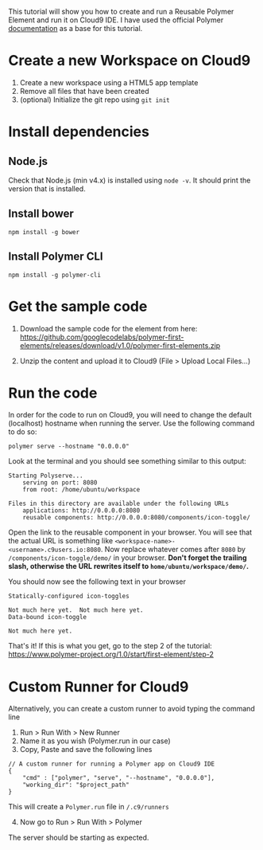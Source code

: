 This tutorial will show you how to create and run a Reusable Polymer Element and run it on Cloud9 IDE.
I have used the official Polymer [documentation](https://www.polymer-project.org/1.0/start/first-element/intro) as a base for this tutorial.

# Create a new Workspace on Cloud9
1. Create a new workspace using a HTML5 app template
2. Remove all files that have been created
3. (optional) Initialize the git repo using `git init`


# Install dependencies

## Node.js
Check that Node.js (min v4.x) is installed using `node -v`. It should print the version that is installed. 

## Install bower 
`npm install -g bower`

## Install Polymer CLI
`npm install -g polymer-cli`

# Get the sample code

1. Download the sample code for the element from here: https://github.com/googlecodelabs/polymer-first-elements/releases/download/v1.0/polymer-first-elements.zip

1. Unzip the content and upload it to Cloud9 (File > Upload Local Files...)


# Run the code
In order for the code to run on Cloud9, you will need to change the default (localhost) hostname when running the server. 
Use the following command to do so:

`polymer serve --hostname "0.0.0.0"`

Look at the terminal and you should see something similar to this output:

```
Starting Polyserve...
    serving on port: 8080
    from root: /home/ubuntu/workspace
  
Files in this directory are available under the following URLs
    applications: http://0.0.0.0:8080
    reusable components: http://0.0.0.0:8080/components/icon-toggle/
```

Open the link to the reusable component in your browser. You will see that
the actual URL is something like `<workspace-name>-<username>.c9users.io:8080`.
Now replace whatever comes after `8080` by `/components/icon-toggle/demo/` in your browser. **Don't forget the trailing slash, otherwise the URL rewrites itself to `home/ubuntu/workspace/demo/`.**

You should now see the following text in your browser

```
Statically-configured icon-toggles

Not much here yet.  Not much here yet.
Data-bound icon-toggle

Not much here yet.
```

That's it! If this is what you get, go to the step 2 of the tutorial: 
https://www.polymer-project.org/1.0/start/first-element/step-2

# Custom Runner for Cloud9
Alternatively, you can create a custom runner to avoid typing the command line

1. Run > Run With > New Runner
2. Name it as you wish (Polymer.run in our case)
3. Copy, Paste and save the following lines
```
// A custom runner for running a Polymer app on Cloud9 IDE
{
    "cmd" : ["polymer", "serve", "--hostname", "0.0.0.0"],
    "working_dir": "$project_path"
}
```

This will create a `Polymer.run` file in `/.c9/runners`

4. Now go to Run > Run With > Polymer

The server should be starting as expected.